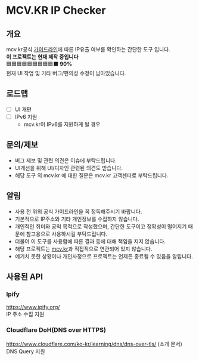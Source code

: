 # MCV.KR IP Checker
## 개요
mcv.kr공식 [가이드라인](https://cafe.naver.com/mcvkr/136)에 따른 IP유출 여부를 확인하는 간단한 도구 입니다.  
**이 프로젝트는 현재 제작 중입니다**  
🟦🟦🟦🟦🟦🟦🟦🟦🟦⬛ **90%** <br>
현재 UI 작업 및 기타 버그/편의성 수정이 남아있습니다.
## 로드맵
- [ ] UI 개편
- [ ] IPv6 지원
    - mcv.kr이 IPv6를 지원하게 될 경우

## 문의/제보
- 버그 제보 및 관련 의견은 이슈에 부탁드립니다. 
- UI개선을 위해 UI/디자인 관련된 의견도 받습니다.
- 해당 도구 외 mcv.kr 에 대한 질문은 mcv.kr 고객센터로 부탁드립니다.

## 알림
- 사용 전 위의 공식 가이드라인을 꼭 정독해주시기 바랍니다.
- 기본적으로 IP주소와 기타 개인정보를 수집하지 않습니다.
- 개인적인 취미와 공익 목적으로 작성했으며, 간단한 도구이고 정확성이 떨어지기 때문에 참고용으로 사용하시길 부탁드립니다. 
- 더불어 이 도구를 사용함에 따른 결과 등에 대해 책임을 지지 않습니다.
- 해당 프로젝트는 [mcv.kr](mcv.kr)과 직접적으로 연관되어 있지 않습니다.
- 예기치 못한 상황이나 개인사정으로 프로젝트는 언제든 종료될 수 있음을 알립니다.
## 사용된 API
### Ipify
https://www.ipify.org/  
IP 주소 수집 지원 
### Cloudflare DoH(DNS over HTTPS)
https://www.cloudflare.com/ko-kr/learning/dns/dns-over-tls/ (소개 문서)  
DNS Query 지원
